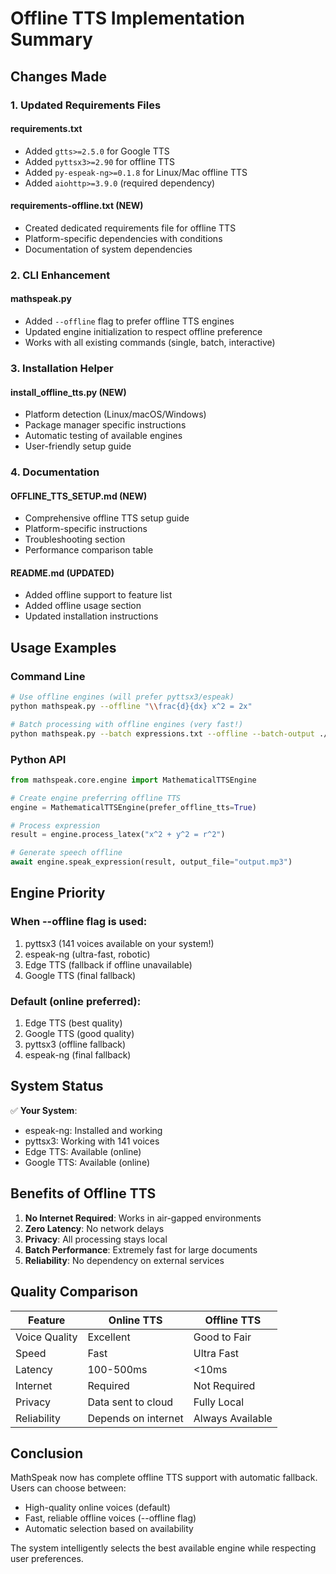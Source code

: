 # Offline TTS Implementation Summary

## Changes Made

### 1. **Updated Requirements Files**

#### requirements.txt
- Added `gtts>=2.5.0` for Google TTS
- Added `pyttsx3>=2.90` for offline TTS
- Added `py-espeak-ng>=0.1.8` for Linux/Mac offline TTS
- Added `aiohttp>=3.9.0` (required dependency)

#### requirements-offline.txt (NEW)
- Created dedicated requirements file for offline TTS
- Platform-specific dependencies with conditions
- Documentation of system dependencies

### 2. **CLI Enhancement**

#### mathspeak.py
- Added `--offline` flag to prefer offline TTS engines
- Updated engine initialization to respect offline preference
- Works with all existing commands (single, batch, interactive)

### 3. **Installation Helper**

#### install_offline_tts.py (NEW)
- Platform detection (Linux/macOS/Windows)
- Package manager specific instructions
- Automatic testing of available engines
- User-friendly setup guide

### 4. **Documentation**

#### OFFLINE_TTS_SETUP.md (NEW)
- Comprehensive offline TTS setup guide
- Platform-specific instructions
- Troubleshooting section
- Performance comparison table

#### README.md (UPDATED)
- Added offline support to feature list
- Added offline usage section
- Updated installation instructions

## Usage Examples

### Command Line
```bash
# Use offline engines (will prefer pyttsx3/espeak)
python mathspeak.py --offline "\\frac{d}{dx} x^2 = 2x"

# Batch processing with offline engines (very fast!)
python mathspeak.py --batch expressions.txt --offline --batch-output ./output/
```

### Python API
```python
from mathspeak.core.engine import MathematicalTTSEngine

# Create engine preferring offline TTS
engine = MathematicalTTSEngine(prefer_offline_tts=True)

# Process expression
result = engine.process_latex("x^2 + y^2 = r^2")

# Generate speech offline
await engine.speak_expression(result, output_file="output.mp3")
```

## Engine Priority

### When --offline flag is used:
1. pyttsx3 (141 voices available on your system!)
2. espeak-ng (ultra-fast, robotic)
3. Edge TTS (fallback if offline unavailable)
4. Google TTS (final fallback)

### Default (online preferred):
1. Edge TTS (best quality)
2. Google TTS (good quality)
3. pyttsx3 (offline fallback)
4. espeak-ng (final fallback)

## System Status

✅ **Your System**:
- espeak-ng: Installed and working
- pyttsx3: Working with 141 voices
- Edge TTS: Available (online)
- Google TTS: Available (online)

## Benefits of Offline TTS

1. **No Internet Required**: Works in air-gapped environments
2. **Zero Latency**: No network delays
3. **Privacy**: All processing stays local
4. **Batch Performance**: Extremely fast for large documents
5. **Reliability**: No dependency on external services

## Quality Comparison

| Feature | Online TTS | Offline TTS |
|---------|------------|-------------|
| Voice Quality | Excellent | Good to Fair |
| Speed | Fast | Ultra Fast |
| Latency | 100-500ms | <10ms |
| Internet | Required | Not Required |
| Privacy | Data sent to cloud | Fully Local |
| Reliability | Depends on internet | Always Available |

## Conclusion

MathSpeak now has complete offline TTS support with automatic fallback. Users can choose between:
- High-quality online voices (default)
- Fast, reliable offline voices (--offline flag)
- Automatic selection based on availability

The system intelligently selects the best available engine while respecting user preferences.